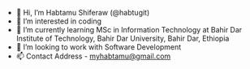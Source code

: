 - 👋 Hi, I’m Habtamu Shiferaw (@habtugit)
- 👀 I’m interested in coding
- 🌱 I’m currently learning MSc in Information Technology at Bahir Dar Institute of Technology, Bahir Dar University, Bahir Dar, Ethiopia
- 💞️ I’m looking to work with Software Development
- 📫 Contact Address - myhabtamu@gmail.com

<!---
habtugit/habtugit is a ✨ special ✨ repository because its `README.md` (this file) appears on your GitHub profile.
You can click the Preview link to take a look at your changes.
--->
